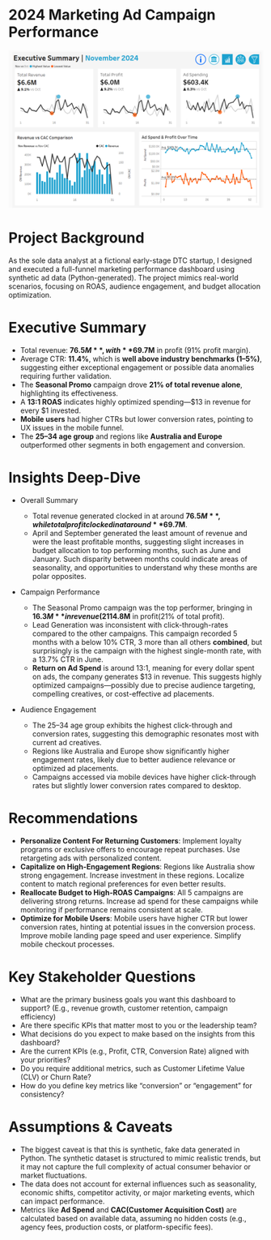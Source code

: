 # 2024 Marketing Ad Campaign Performance
![Ad_Campaign_Report](Dashboard.png)
# Project Background
As the sole data analyst at a fictional early-stage DTC startup, I designed and executed a full-funnel marketing performance dashboard using synthetic ad data (Python-generated). The project mimics real-world scenarios, focusing on ROAS, audience engagement, and budget allocation optimization.

# Executive Summary
- Total revenue: **$76.5M**, with **$69.7M** in profit (91% profit margin).
- Average CTR: **11.4%**, which is **well above industry benchmarks (1–5%)**, suggesting either exceptional engagement or possible data anomalies requiring further validation.
- The **Seasonal Promo** campaign drove **21% of total revenue alone**, highlighting its effectiveness.
- A **13:1 ROAS** indicates highly optimized spending—$13 in revenue for every $1 invested.
- **Mobile users** had higher CTRs but lower conversion rates, pointing to UX issues in the mobile funnel.
- The **25–34 age group** and regions like **Australia and Europe** outperformed other segments in both engagement and conversion.

# Insights Deep-Dive
 - Overall Summary
   - Total revenue generated clocked in at around **$76.5M**, while total profit clocked in at around **$69.7M**.
   - April and September generated the least amount of revenue and were the least profitable months, suggesting slight increases in budget allocation to top performing months, such as June and January. Such disparity between months could indicate areas of seasonality, and opportunities to understand why these months are polar opposites.

 - Campaign Performance
   - The Seasonal Promo campaign was the top performer, bringing in **$16.3M** in revenue(21% of total revenue) and **$14.8M** in profit(21% of total profit).
   - Lead Generation was inconsistent with click-through-rates compared to the other campaigns. This campaign recorded 5 months with a below 10% CTR, 3 more than all others **combined**, but surprisingly is the campaign with the highest single-month rate, with a 13.7% CTR in June.
   - **Return on Ad Spend** is around 13:1, meaning for every dollar spent on ads, the company generates $13 in revenue. This suggests highly optimized campaigns—possibly due to precise audience targeting, compelling creatives, or cost-effective ad placements.
  
 - Audience Engagement
   - The 25–34 age group exhibits the highest click-through and conversion rates, suggesting this demographic resonates most with current ad creatives.
   - Regions like Australia and Europe show significantly higher engagement rates, likely due to better audience relevance or optimized ad placements.
   - Campaigns accessed via mobile devices have higher click-through rates but slightly lower conversion rates compared to desktop.

# Recommendations
- **Personalize Content For Returning Customers**: Implement loyalty programs or exclusive offers to encourage repeat purchases. Use retargeting ads with personalized content.
- **Capitalize on High-Engagement Regions**: Regions like Australia show strong engagement. Increase investment in these regions. Localize content to match regional preferences for even better results.
- **Reallocate Budget to High-ROAS Campaigns**: All 5 campaigns are delivering strong returns. Increase ad spend for these campaigns while monitoring if performance remains consistent at scale.
- **Optimize for Mobile Users**: Mobile users have higher CTR but lower conversion rates, hinting at potential issues in the conversion process. Improve mobile landing page speed and user experience. Simplify mobile checkout processes.

# Key Stakeholder Questions
- What are the primary business goals you want this dashboard to support? (E.g., revenue growth, customer retention, campaign efficiency)
- Are there specific KPIs that matter most to you or the leadership team?
- What decisions do you expect to make based on the insights from this dashboard?
- Are the current KPIs (e.g., Profit, CTR, Conversion Rate) aligned with your priorities?
- Do you require additional metrics, such as Customer Lifetime Value (CLV) or Churn Rate?
- How do you define key metrics like “conversion” or “engagement” for consistency?

# Assumptions & Caveats
- The biggest caveat is that this is synthetic, fake data generated in Python. The synthetic dataset is structured to mimic realistic trends, but it may not capture the full complexity of actual consumer behavior or market fluctuations.
- The data does not account for external influences such as seasonality, economic shifts, competitor activity, or major marketing events, which can impact performance.
- Metrics like **Ad Spend** and **CAC(Customer Acquisition Cost)** are calculated based on available data, assuming no hidden costs (e.g., agency fees, production costs, or platform-specific fees).


  



